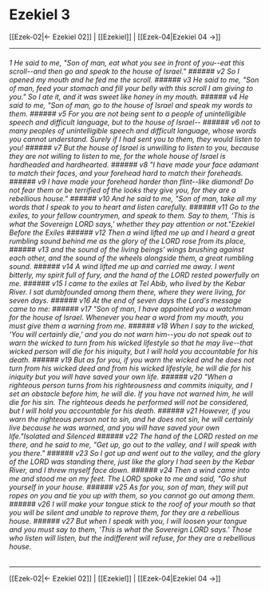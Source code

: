 # Ezekiel 3

[[Ezek-02|← Ezekiel 02]] | [[Ezekiel]] | [[Ezek-04|Ezekiel 04 →]]
***

###### 1 He said to me, "Son of man, eat what you see in front of you--eat this scroll--and then go and speak to the house of Israel." ###### v2 So I opened my mouth and he fed me the scroll. ###### v3 He said to me, "Son of man, feed your stomach and fill your belly with this scroll I am giving to you." So I ate it, and it was sweet like honey in my mouth. ###### v4 He said to me, "Son of man, go to the house of Israel and speak my words to them. ###### v5 For you are not being sent to a people of unintelligible speech and difficult language, but to the house of Israel-- ###### v6 not to many peoples of unintelligible speech and difficult language, whose words you cannot understand. Surely if I had sent you to them, they would listen to you! ###### v7 But the house of Israel is unwilling to listen to you, because they are not willing to listen to me, for the whole house of Israel is hardheaded and hardhearted. ###### v8 "I have made your face adamant to match their faces, and your forehead hard to match their foreheads. ###### v9 I have made your forehead harder than flint--like diamond! Do not fear them or be terrified of the looks they give you, for they are a rebellious house." ###### v10 And he said to me, "Son of man, take all my words that I speak to you to heart and listen carefully. ###### v11 Go to the exiles, to your fellow countrymen, and speak to them. Say to them, 'This is what the Sovereign LORD says,' whether they pay attention or not."Ezekiel Before the Exiles ###### v12 Then a wind lifted me up and I heard a great rumbling sound behind me as the glory of the LORD rose from its place, ###### v13 and the sound of the living beings' wings brushing against each other, and the sound of the wheels alongside them, a great rumbling sound. ###### v14 A wind lifted me up and carried me away. I went bitterly, my spirit full of fury, and the hand of the LORD rested powerfully on me. ###### v15 I came to the exiles at Tel Abib, who lived by the Kebar River. I sat dumbfounded among them there, where they were living, for seven days. ###### v16 At the end of seven days the Lord's message came to me: ###### v17 "Son of man, I have appointed you a watchman for the house of Israel. Whenever you hear a word from my mouth, you must give them a warning from me. ###### v18 When I say to the wicked, 'You will certainly die,' and you do not warn him--you do not speak out to warn the wicked to turn from his wicked lifestyle so that he may live--that wicked person will die for his iniquity, but I will hold you accountable for his death. ###### v19 But as for you, if you warn the wicked and he does not turn from his wicked deed and from his wicked lifestyle, he will die for his iniquity but you will have saved your own life. ###### v20 "When a righteous person turns from his righteousness and commits iniquity, and I set an obstacle before him, he will die. If you have not warned him, he will die for his sin. The righteous deeds he performed will not be considered, but I will hold you accountable for his death. ###### v21 However, if you warn the righteous person not to sin, and he does not sin, he will certainly live because he was warned, and you will have saved your own life."Isolated and Silenced ###### v22 The hand of the LORD rested on me there, and he said to me, "Get up, go out to the valley, and I will speak with you there." ###### v23 So I got up and went out to the valley, and the glory of the LORD was standing there, just like the glory I had seen by the Kebar River, and I threw myself face down. ###### v24 Then a wind came into me and stood me on my feet. The LORD spoke to me and said, "Go shut yourself in your house. ###### v25 As for you, son of man, they will put ropes on you and tie you up with them, so you cannot go out among them. ###### v26 I will make your tongue stick to the roof of your mouth so that you will be silent and unable to reprove them, for they are a rebellious house. ###### v27 But when I speak with you, I will loosen your tongue and you must say to them, 'This is what the Sovereign LORD says.' Those who listen will listen, but the indifferent will refuse, for they are a rebellious house.

***
[[Ezek-02|← Ezekiel 02]] | [[Ezekiel]] | [[Ezek-04|Ezekiel 04 →]]
